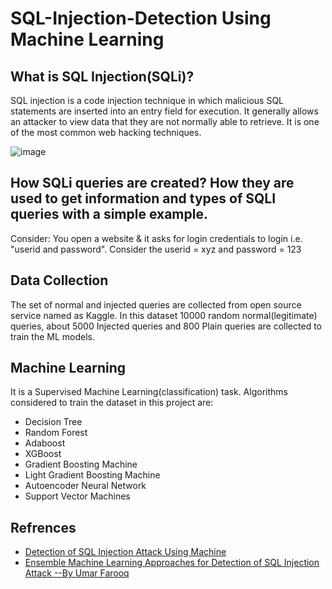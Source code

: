 # SQL-Injection-Detection Using Machine Learning

## What is SQL Injection(SQLi)?
SQL injection is a code injection technique in which malicious SQL statements are inserted into an entry field for execution. It generally allows an attacker to view data that they are not normally able to retrieve. It is one of the most common web hacking techniques.

![image](https://user-images.githubusercontent.com/96000840/217074588-ee12b1a6-8eb2-44cd-a832-a4ce15fd2dd7.png)

## How SQLi queries are created? How they are used to get information and types of SQLI queries with a simple example.
Consider: You open a website & it asks for login credentials to login i.e. "userid and password".
Consider the userid = xyz and password = 123

## Data Collection
The set of normal and injected queries are collected from open source service named as Kaggle. In this dataset 10000 random normal(legitimate) queries, about 5000 Injected queries and 800 Plain queries are collected to train the ML models.

## Machine Learning
It is a Supervised Machine Learning(classification) task. Algorithms considered to train the dataset in this project are:
* Decision Tree
* Random Forest
* Adaboost
* XGBoost
* Gradient Boosting Machine
* Light Gradient Boosting Machine
* Autoencoder Neural Network
* Support Vector Machines

## Refrences
* [Detection of SQL Injection Attack Using Machine](https://www.mdpi.com/2624-800X/2/4/39/pdf)
* [Ensemble Machine Learning Approaches for Detection of SQL Injection Attack --By Umar Farooq](https://hrcak.srce.hr/file/367636)

